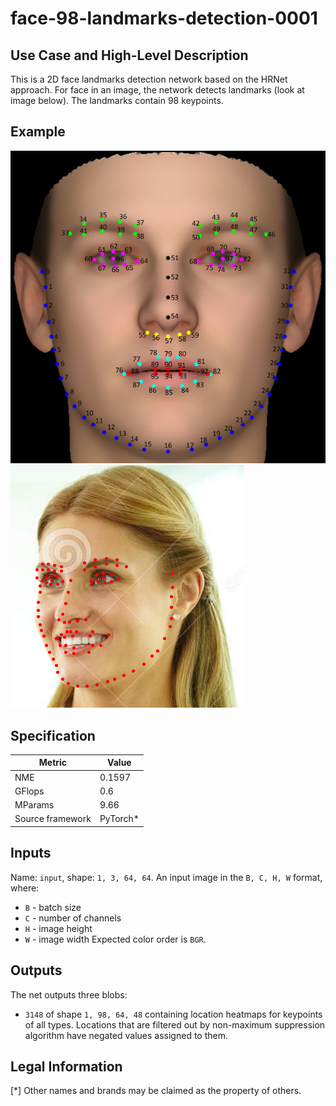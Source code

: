 # face-98-landmarks-detection-0001

## Use Case and High-Level Description

This is a 2D face landmarks detection network based on the HRNet approach.
For face in an image, the network detects landmarks (look at image below).
The landmarks contain 98 keypoints.

## Example

![](./assets/face-98-landmarks-detection-0001_1.png)
![](./assets/face-98-landmarks-detection-0001_2.png)

## Specification

| Metric                          | Value                                     |
|---------------------------------|-------------------------------------------|
| NME                             | 0.1597                                    |
| GFlops                          | 0.6                                       |
| MParams                         | 9.66                                      |
| Source framework                | PyTorch\*                                 |


## Inputs

Name: `input`, shape: `1, 3, 64, 64`. An input image in the `B, C, H, W` format, where:

- `B` - batch size
- `C` - number of channels
- `H` - image height
- `W` - image width
Expected color order is `BGR`.

## Outputs

The net outputs three blobs:
  * `3148` of shape `1, 98, 64, 48` containing location heatmaps for keypoints of all types. Locations that are filtered out by non-maximum suppression algorithm have negated values assigned to them.

## Legal Information
[*] Other names and brands may be claimed as the property of others.
